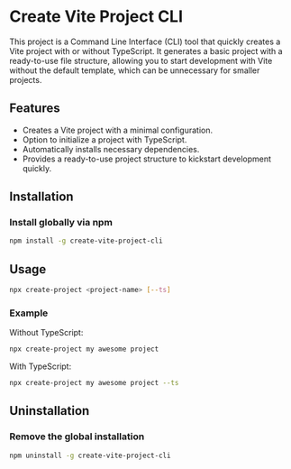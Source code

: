 # Create Vite Project CLI

This project is a Command Line Interface (CLI) tool that quickly creates a Vite project with or without TypeScript. It generates a basic project with a ready-to-use file structure, allowing you to start development with Vite without the default template, which can be unnecessary for smaller projects.

## Features

- Creates a Vite project with a minimal configuration.
- Option to initialize a project with TypeScript.
- Automatically installs necessary dependencies.
- Provides a ready-to-use project structure to kickstart development quickly.

## Installation

### Install globally via npm

```bash
npm install -g create-vite-project-cli
```

## Usage

```bash
npx create-project <project-name> [--ts]
```

### Example

Without TypeScript:

```bash
npx create-project my awesome project
```

With TypeScript:

```bash
npx create-project my awesome project --ts
```

## Uninstallation

### Remove the global installation

```bash
npm uninstall -g create-vite-project-cli
```
